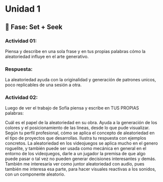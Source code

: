 # Unidad 1

## 🔎 Fase: Set + Seek

### Actividad 01:
Piensa y describe en una sola frase y en tus propias palabras cómo la aleatoriedad influye en el arte generativo.
### Respuesta:
La aleatoriedad ayuda con la originalidad y generación de patrones unicos, poco replicables de una sesión a otra.

### Actividad 02:
Luego de ver el trabajo de Sofía piensa y escribe en TUS PROPIAS palabras:

Cuál es el papel de la aleatoriedad en su obra.
Ayuda a la generación de los colores y el posicionamiento de las lineas, desde lo que pude visualizar.
Según tu perfil profesional, cómo se aplica el concepto de aleatoriedad en el tipo de proyectos que desarrollas. Ilustra tu respuesta con ejemplos concretos.
La aleatoriedad en los videojuegos se aplica mucho en el genero roguelite, y también puede ser usada como mecánica en general  en el entorno de los videojuegos, darle a un jugador la premisa de que algo puede pasar o tal vez no pueden generar decisiones interesantes y demás. También me interesaría ver como juntor aleatoriedad con audio, pues también me interesa esa parte, para hacer visuales reactivas a los sonidos, con un componente aleatorio. 
